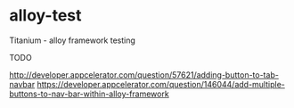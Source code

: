 alloy-test
==========

Titanium - alloy framework testing


TODO

http://developer.appcelerator.com/question/57621/adding-button-to-tab-navbar
https://developer.appcelerator.com/question/146044/add-multiple-buttons-to-nav-bar-within-alloy-framework
